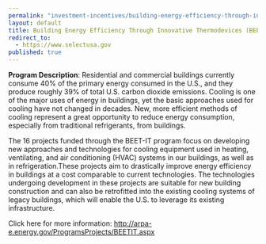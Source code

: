 ```yaml
---
permalink: "investment-incentives/building-energy-efficiency-through-innovative-thermodevices-beetit.html"
layout: default
title: Building Energy Efficiency Through Innovative Thermodevices (BEETIT)
redirect_to:
  - https://www.selectusa.gov
published: true
---
```


<P><STRONG>Program Description</strong>: Residential and commercial buildings currently consume 40% of the primary energy consumed in the U.S., and they produce roughly 39% of total U.S. carbon dioxide emissions. Cooling is one of the major uses of energy in buildings, yet the basic approaches used for cooling have not changed in decades. New, more efficient methods of cooling represent a great opportunity to reduce energy consumption, especially from traditional refrigerants, from buildings.</p>
<P>The 16 projects funded through the BEET-IT program focus on developing new approaches and technologies for cooling equipment used in heating, ventilating, and air conditioning (HVAC) systems in our buildings, as well as in refrigeration.These projects aim to drastically improve energy efficiency in buildings at a cost comparable to current technologies. The technologies undergoing development in these projects are suitable for new building construction and can also be retrofitted into the existing cooling systems of legacy buildings, which will enable the U.S. to leverage its existing infrastructure.</p>
<P>Click here for more information: <A href="http://arpa-e.energy.gov/ProgramsProjects/BEETIT.aspx">http://arpa-e.energy.gov/ProgramsProjects/BEETIT.aspx</a></p>